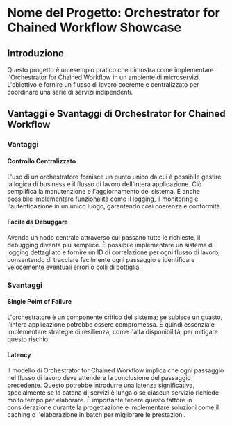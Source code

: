 # Nome del Progetto: Orchestrator for Chained Workflow Showcase

## Introduzione

Questo progetto è un esempio pratico che dimostra come implementare l'Orchestrator for Chained Workflow in un ambiente di microservizi. 
L'obiettivo è fornire un flusso di lavoro coerente e centralizzato per coordinare una serie di servizi indipendenti.

## Vantaggi e Svantaggi di Orchestrator for Chained Workflow

### Vantaggi

#### Controllo Centralizzato
L'uso di un orchestratore fornisce un punto unico da cui è possibile gestire la logica di business e il flusso di lavoro dell'intera applicazione. 
Ciò semplifica la manutenzione e l'aggiornamento del sistema. È anche possibile implementare funzionalità come il logging, 
il monitoring e l'autenticazione in un unico luogo, garantendo così coerenza e conformità.

#### Facile da Debuggare
Avendo un nodo centrale attraverso cui passano tutte le richieste, il debugging diventa più semplice. 
È possibile implementare un sistema di logging dettagliato e fornire un ID di correlazione per ogni flusso di lavoro, 
consentendo di tracciare facilmente ogni passaggio e identificare velocemente eventuali errori o colli di bottiglia.

### Svantaggi

#### Single Point of Failure
L'orchestratore è un componente critico del sistema; se subisce un guasto, 
l'intera applicazione potrebbe essere compromessa. È quindi essenziale implementare strategie di resilienza, 
come l'alta disponibilità, per mitigare questo rischio.

#### Latency
Il modello di Orchestrator for Chained Workflow implica che ogni passaggio nel flusso di lavoro deve attendere la conclusione del passaggio precedente. 
Questo potrebbe introdurre una latenza significativa, specialmente se la catena di servizi è lunga o se ciascun servizio richiede molto tempo per elaborare. 
È importante tenere questo fattore in considerazione durante la progettazione e implementare soluzioni come il caching o l'elaborazione in batch per migliorare le prestazioni.
